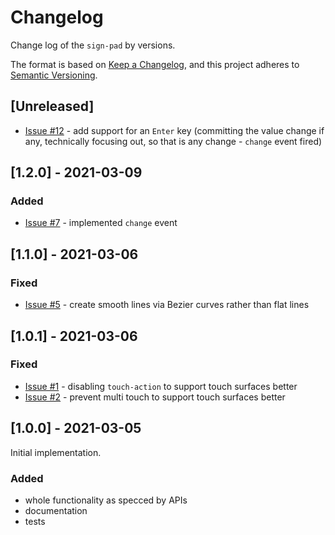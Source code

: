 # Changelog

Change log of the `sign-pad` by versions.

The format is based on [Keep a Changelog](https://keepachangelog.com/en/1.0.0/),
and this project adheres to [Semantic Versioning](https://semver.org/spec/v2.0.0.html).

## [Unreleased]
- [Issue #12](https://github.com/gullerya/sign-pad/issues/12) - add support for an `Enter` key (committing the value change if any, technically focusing out, so that is any change - `change` event fired)

## [1.2.0] - 2021-03-09
### Added
- [Issue #7](https://github.com/gullerya/sign-pad/issues/7) - implemented `change` event

## [1.1.0] - 2021-03-06
### Fixed
- [Issue #5](https://github.com/gullerya/sign-pad/issues/5) - create smooth lines via Bezier curves rather than flat lines

## [1.0.1] - 2021-03-06
### Fixed
- [Issue #1](https://github.com/gullerya/sign-pad/issues/1) - disabling `touch-action` to support touch surfaces better
- [Issue #2](https://github.com/gullerya/sign-pad/issues/2) - prevent multi touch to support touch surfaces better

## [1.0.0] - 2021-03-05

Initial implementation.
### Added
- whole functionality as specced by APIs
- documentation
- tests
